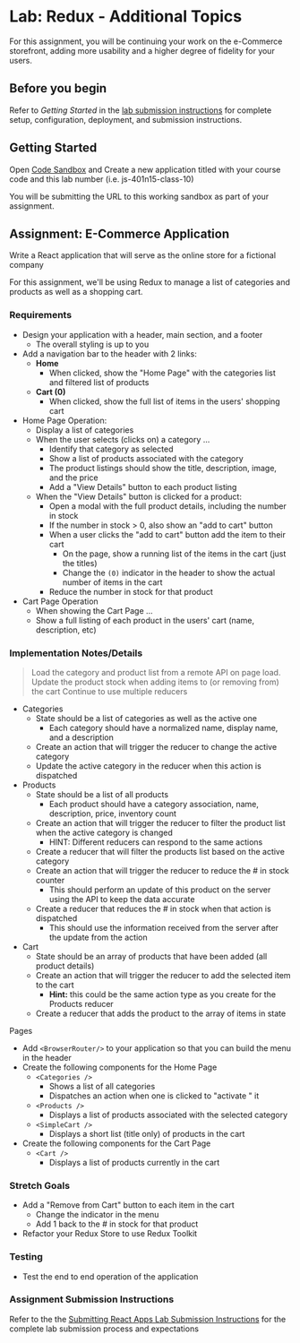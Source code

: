 # Lab: Redux - Additional Topics

For this assignment, you will be continuing your work on the e-Commerce storefront, adding more usability and a higher degree of fidelity for your users.

## Before you begin

Refer to *Getting Started*  in the [lab submission instructions](../../../reference/submission-instructions/labs/README.md) for complete setup, configuration, deployment, and submission instructions.

## Getting Started

Open [Code Sandbox](http://codesandbox.io) and Create a new application titled with your course code and this lab number (i.e. js-401n15-class-10)

You will be submitting the URL to this working sandbox as part of your assignment.

## Assignment: E-Commerce Application

Write a React application that will serve as the online store for a fictional company

For this assignment, we'll be using Redux to manage a list of categories and products as well as a shopping cart.

### Requirements

- Design your application with a header, main section, and a footer
  - The overall styling is up to you
- Add a navigation bar to the header with 2 links:
  - **Home**
    - When clicked, show the "Home Page" with the categories list and filtered list of products
  - **Cart (0)**
    - When clicked, show the full list of items in the users' shopping cart
- Home Page Operation:
  - Display a list of categories
  - When the user selects (clicks on) a category ...
    - Identify that category as selected
    - Show a list of products associated with the category
    - The product listings should show the title, description, image, and the price
    - Add a "View Details" button to each product listing
  - When the "View Details" button is clicked for a product:
    - Open a modal with the full product details, including the number in stock
    - If the number in stock > 0, also show an "add to cart" button
    - When a user clicks the "add to cart" button add the item to their cart
      - On the page, show a running list of the items in the cart (just the titles)
      - Change the `(0)` indicator in the header to show the actual number of items in the cart
    - Reduce the number in stock for that product
- Cart Page Operation
  - When showing the Cart Page ...
  - Show a full listing of each product in the users' cart (name, description, etc)

### Implementation Notes/Details

> Load the category and product list from a remote API on page load. Update the product stock when adding items to (or removing from) the cart
> Continue to use multiple reducers

- Categories
  - State should be a list of categories as well as the active one
    - Each category should have a normalized name, display name, and a description
  - Create an action that will trigger the reducer to change the active category
  - Update the active category in the reducer when this action is dispatched
- Products
  - State should be a list of all products
    - Each product should have a category association, name, description, price, inventory count
  - Create an action that will trigger the reducer to filter the product list when the active category is changed
    - HINT: Different reducers can respond to the same actions
  - Create a reducer that will filter the products list based on the active category
  - Create an action that will trigger the reducer to reduce the # in stock counter
    - This should perform an update of this product on the server using the API to keep the data accurate
  - Create a reducer that reduces the # in stock when that action is dispatched
    - This should use the information received from the server after the update from the action
- Cart
  - State should be an array of products that have been added (all product details)
  - Create an action that will trigger the reducer to add the selected item to the cart
    - **Hint:** this could be the same action type as you create for the Products reducer
  - Create a reducer that adds the product to the array of items in state

Pages

- Add `<BrowserRouter/>` to your application so that you can build the menu in the header
- Create the following components for the Home Page
  - `<Categories />`
    - Shows a list of all categories
    - Dispatches an action when one is clicked to "activate " it
  - `<Products />`
    - Displays a list of products associated with the selected category
  - `<SimpleCart />`
    - Displays a short list (title only) of products in the cart
- Create the following components for the Cart Page
  - `<Cart />`
    - Displays a list of products currently in the cart

### Stretch Goals

- Add a "Remove from Cart" button to each item in the cart
  - Change the indicator in the menu
  - Add 1 back to the # in stock for that product
- Refactor your Redux Store to use Redux Toolkit

### Testing

- Test the end to end operation of the application

### Assignment Submission Instructions

Refer to the the [Submitting React Apps Lab Submission Instructions](../../../reference/submission-instructions/labs/react-apps.md) for the complete lab submission process and expectations
